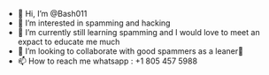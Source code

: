 - 👋 Hi, I’m @Bash011
- 👀 I’m interested in spamming and hacking
- 🌱 I’m currently still learning spamming and I would love to meet an expact to educate me much
- 💞️ I’m looking to collaborate with good spammers as a leaner🙏
- 📫 How to reach me whatsapp : +1 805 457 5988

<!---
Bash011/Bash011 is a ✨ special ✨ repository because its `README.md` (this file) appears on your GitHub profile.
You can click the Preview link to take a look at your changes.
--->
